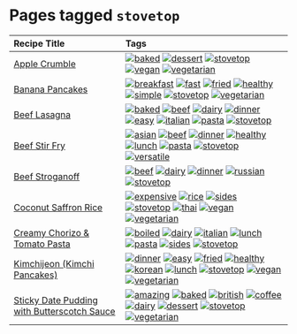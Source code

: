 # Pages tagged `stovetop`

|Recipe Title|Tags
|:---|:---|
|[Apple Crumble](../recipes/applecrumble.md)|<a href="tags/baked.md"><img src="https://img.shields.io/badge/tag-baked-c5d714" alt="baked" /></a> <a href="tags/dessert.md"><img src="https://img.shields.io/badge/tag-dessert-84f8cf" alt="dessert" /></a> <a href="tags/stovetop.md"><img src="https://img.shields.io/badge/tag-stovetop-9bf4b7" alt="stovetop" /></a> <a href="tags/vegan.md"><img src="https://img.shields.io/badge/tag-vegan-6f4790" alt="vegan" /></a> <a href="tags/vegetarian.md"><img src="https://img.shields.io/badge/tag-vegetarian-473080" alt="vegetarian" /></a>|
|[Banana Pancakes](../recipes/bananapancakes.md)|<a href="tags/breakfast.md"><img src="https://img.shields.io/badge/tag-breakfast-48e52e" alt="breakfast" /></a> <a href="tags/fast.md"><img src="https://img.shields.io/badge/tag-fast-29a3fa" alt="fast" /></a> <a href="tags/fried.md"><img src="https://img.shields.io/badge/tag-fried-379a95" alt="fried" /></a> <a href="tags/healthy.md"><img src="https://img.shields.io/badge/tag-healthy-7ca620" alt="healthy" /></a> <a href="tags/simple.md"><img src="https://img.shields.io/badge/tag-simple-61717a" alt="simple" /></a> <a href="tags/stovetop.md"><img src="https://img.shields.io/badge/tag-stovetop-9bf4b7" alt="stovetop" /></a> <a href="tags/vegetarian.md"><img src="https://img.shields.io/badge/tag-vegetarian-473080" alt="vegetarian" /></a>|
|[Beef Lasagna](../recipes/beeflasagna.md)|<a href="tags/baked.md"><img src="https://img.shields.io/badge/tag-baked-c5d714" alt="baked" /></a> <a href="tags/beef.md"><img src="https://img.shields.io/badge/tag-beef-93e32e" alt="beef" /></a> <a href="tags/dairy.md"><img src="https://img.shields.io/badge/tag-dairy-4b9e32" alt="dairy" /></a> <a href="tags/dinner.md"><img src="https://img.shields.io/badge/tag-dinner-945e60" alt="dinner" /></a> <a href="tags/easy.md"><img src="https://img.shields.io/badge/tag-easy-72fcc" alt="easy" /></a> <a href="tags/italian.md"><img src="https://img.shields.io/badge/tag-italian-3bf9ab" alt="italian" /></a> <a href="tags/pasta.md"><img src="https://img.shields.io/badge/tag-pasta-617c8" alt="pasta" /></a> <a href="tags/stovetop.md"><img src="https://img.shields.io/badge/tag-stovetop-9bf4b7" alt="stovetop" /></a>|
|[Beef Stir Fry](../recipes/beefstirfry.md)|<a href="tags/asian.md"><img src="https://img.shields.io/badge/tag-asian-8a3b70" alt="asian" /></a> <a href="tags/beef.md"><img src="https://img.shields.io/badge/tag-beef-93e32e" alt="beef" /></a> <a href="tags/dinner.md"><img src="https://img.shields.io/badge/tag-dinner-945e60" alt="dinner" /></a> <a href="tags/healthy.md"><img src="https://img.shields.io/badge/tag-healthy-7ca620" alt="healthy" /></a> <a href="tags/lunch.md"><img src="https://img.shields.io/badge/tag-lunch-be57aa" alt="lunch" /></a> <a href="tags/pasta.md"><img src="https://img.shields.io/badge/tag-pasta-617c8" alt="pasta" /></a> <a href="tags/stovetop.md"><img src="https://img.shields.io/badge/tag-stovetop-9bf4b7" alt="stovetop" /></a> <a href="tags/versatile.md"><img src="https://img.shields.io/badge/tag-versatile-da1f33" alt="versatile" /></a>|
|[Beef Stroganoff](../recipes/beefstroganoff.md)|<a href="tags/beef.md"><img src="https://img.shields.io/badge/tag-beef-93e32e" alt="beef" /></a> <a href="tags/dairy.md"><img src="https://img.shields.io/badge/tag-dairy-4b9e32" alt="dairy" /></a> <a href="tags/dinner.md"><img src="https://img.shields.io/badge/tag-dinner-945e60" alt="dinner" /></a> <a href="tags/russian.md"><img src="https://img.shields.io/badge/tag-russian-4a7017" alt="russian" /></a> <a href="tags/stovetop.md"><img src="https://img.shields.io/badge/tag-stovetop-9bf4b7" alt="stovetop" /></a>|
|[Coconut Saffron Rice](../recipes/coconutsaffronrice.md)|<a href="tags/expensive.md"><img src="https://img.shields.io/badge/tag-expensive-5c1fef" alt="expensive" /></a> <a href="tags/rice.md"><img src="https://img.shields.io/badge/tag-rice-25a9f1" alt="rice" /></a> <a href="tags/sides.md"><img src="https://img.shields.io/badge/tag-sides-12b63" alt="sides" /></a> <a href="tags/stovetop.md"><img src="https://img.shields.io/badge/tag-stovetop-9bf4b7" alt="stovetop" /></a> <a href="tags/thai.md"><img src="https://img.shields.io/badge/tag-thai-1433c8" alt="thai" /></a> <a href="tags/vegan.md"><img src="https://img.shields.io/badge/tag-vegan-6f4790" alt="vegan" /></a> <a href="tags/vegetarian.md"><img src="https://img.shields.io/badge/tag-vegetarian-473080" alt="vegetarian" /></a>|
|[Creamy Chorizo & Tomato Pasta](../recipes/creamychorizotomatopasta.md)|<a href="tags/boiled.md"><img src="https://img.shields.io/badge/tag-boiled-6685b7" alt="boiled" /></a> <a href="tags/dairy.md"><img src="https://img.shields.io/badge/tag-dairy-4b9e32" alt="dairy" /></a> <a href="tags/italian.md"><img src="https://img.shields.io/badge/tag-italian-3bf9ab" alt="italian" /></a> <a href="tags/lunch.md"><img src="https://img.shields.io/badge/tag-lunch-be57aa" alt="lunch" /></a> <a href="tags/pasta.md"><img src="https://img.shields.io/badge/tag-pasta-617c8" alt="pasta" /></a> <a href="tags/sides.md"><img src="https://img.shields.io/badge/tag-sides-12b63" alt="sides" /></a> <a href="tags/stovetop.md"><img src="https://img.shields.io/badge/tag-stovetop-9bf4b7" alt="stovetop" /></a>|
|[Kimchijeon (Kimchi Pancakes)](../recipes/kimchipancakes.md)|<a href="tags/dinner.md"><img src="https://img.shields.io/badge/tag-dinner-945e60" alt="dinner" /></a> <a href="tags/easy.md"><img src="https://img.shields.io/badge/tag-easy-72fcc" alt="easy" /></a> <a href="tags/fried.md"><img src="https://img.shields.io/badge/tag-fried-379a95" alt="fried" /></a> <a href="tags/healthy.md"><img src="https://img.shields.io/badge/tag-healthy-7ca620" alt="healthy" /></a> <a href="tags/korean.md"><img src="https://img.shields.io/badge/tag-korean-4e6ea" alt="korean" /></a> <a href="tags/lunch.md"><img src="https://img.shields.io/badge/tag-lunch-be57aa" alt="lunch" /></a> <a href="tags/stovetop.md"><img src="https://img.shields.io/badge/tag-stovetop-9bf4b7" alt="stovetop" /></a> <a href="tags/vegan.md"><img src="https://img.shields.io/badge/tag-vegan-6f4790" alt="vegan" /></a> <a href="tags/vegetarian.md"><img src="https://img.shields.io/badge/tag-vegetarian-473080" alt="vegetarian" /></a>|
|[Sticky Date Pudding with Butterscotch Sauce](../recipes/stickydatepuddingwithbutterscotchsauce.md)|<a href="tags/amazing.md"><img src="https://img.shields.io/badge/tag-amazing-3faa68" alt="amazing" /></a> <a href="tags/baked.md"><img src="https://img.shields.io/badge/tag-baked-c5d714" alt="baked" /></a> <a href="tags/british.md"><img src="https://img.shields.io/badge/tag-british-c6d429" alt="british" /></a> <a href="tags/coffee.md"><img src="https://img.shields.io/badge/tag-coffee-e2851f" alt="coffee" /></a> <a href="tags/dairy.md"><img src="https://img.shields.io/badge/tag-dairy-4b9e32" alt="dairy" /></a> <a href="tags/dessert.md"><img src="https://img.shields.io/badge/tag-dessert-84f8cf" alt="dessert" /></a> <a href="tags/stovetop.md"><img src="https://img.shields.io/badge/tag-stovetop-9bf4b7" alt="stovetop" /></a> <a href="tags/vegetarian.md"><img src="https://img.shields.io/badge/tag-vegetarian-473080" alt="vegetarian" /></a>|